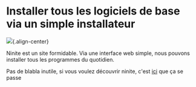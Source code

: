 # Installer tous les logiciels de base via un simple installateur 
 
![](/windows/tips/ninite.png){.align-center} 
 
Ninite est un site formidable. Via une interface web simple, nous 
pouvons installer tous les programmes du quotidien. 
 
Pas de blabla inutile, si vous voulez découvrir ninite, c'est 
[ici](https://ninite.com/) que ça se passe 
